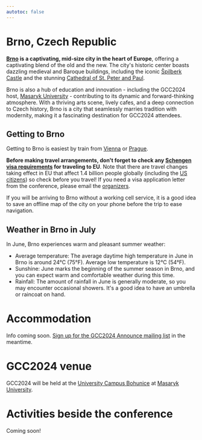 ```yaml
---
autotoc: false
---
```


<slot name="/events/gcc2024/header" />

# Brno, Czech Republic

**[Brno](https://www.amazingczechia.com/destinations/brno/) is a captivating,
mid-size city in the heart of Europe**, offering a captivating blend of the old
and the new. The city's historic center boasts dazzling medieval and Baroque
buildings, including the iconic [Špilberk
Castle](https://www.gotobrno.cz/en/place/spilberk-castle/) and the stunning
[Cathedral of St. Peter and
Paul](https://www.gotobrno.cz/en/place/cathedral-of-st-peter-and-paul/).

Brno is also a hub of education and innovation - including the GCC2024 host,
[Masaryk University](https://www.muni.cz/en) - contributing to its dynamic and
forward-thinking atmosphere. With a thriving arts scene, lively cafes, and a
deep connection to Czech history, Brno is a city that seamlessly marries
tradition with modernity, making it a fascinating destination for GCC2024
attendees.

## Getting to Brno

Getting to Brno is easiest by train from
[Vienna](https://www.raileurope.com/en-us/destinations/vienna-brno-train) or
[Prague](https://www.raileurope.com/en-us/destinations/prague-brno-train).

**Before making travel arrangements, don't forget to check any [Schengen visa
requirements](https://www.schengenvisainfo.com/who-needs-schengen-visa/) for
traveling to EU**. Note that there are travel changes taking effect in EU that
affect 1.4 billion people globally (including the [US
citizens](https://travel-europe.europa.eu/etias_en)) so check before you travel!
If you need a visa application letter from the conference, please email the
[organizers](mailto:gcc2024-org@gaggle.email).

If you will be arriving to Brno without a working cell service, it is a good
idea to save an offline map of the city on your phone before the trip to ease
navigation.

## Weather in Brno in July

In June, Brno experiences warm and pleasant summer weather:

* Average temperature: The average daytime high temperature in June in Brno is
  around 24°C (75°F). Average low temperature is 12°C (54°F).
* Sunshine: June marks the beginning of the summer season in Brno, and you can
  expect warm and comfortable weather during this time.
* Rainfall: The amount of rainfall in June is generally moderate, so you may
  encounter occasional showers. It's a good idea to have an umbrella or raincoat
  on hand.


# Accommodation

Info coming soon. <a target="_blank" href="https://gaggle.email/join/gcc2024-announce@gaggle.email">
Sign up for the GCC2024 Announce mailing list</a> in the meantime.


# GCC2024 venue

GCC2024 will be held at the [University Campus Bohunice](https://www.ukb.muni.cz/) at [Masaryk
University](https://www.muni.cz/en).


# Activities beside the conference

Coming soon!
